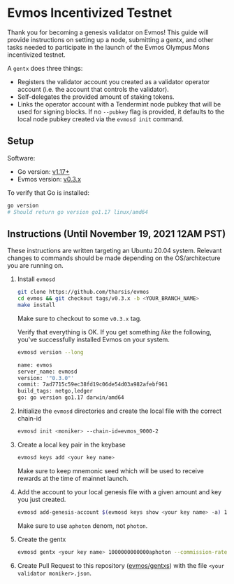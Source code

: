 # Evmos Incentivized Testnet

Thank you for becoming a genesis validator on Evmos! This guide will provide instructions on setting up a node, submitting a gentx, and other tasks needed to participate in the launch of the Evmos Olympus Mons incentivized testnet.

A `gentx` does three things:

- Registers the validator account you created as a validator operator account (i.e. the account that controls the validator).
- Self-delegates the provided amount of staking tokens.
- Links the operator account with a Tendermint node pubkey that will be used for signing blocks. If no `--pubkey` flag is provided, it defaults to the local node pubkey created via the `evmosd init` command.

## Setup

Software:

- Go version: [v1.17+](https://golang.org/dl/)
- Evmos version: [v0.3.x](https://github.com/tharsis/evmos/releases)

To verify that Go is installed:

```sh
go version
# Should return go version go1.17 linux/amd64
```

## Instructions (Until November 19, 2021 12AM PST)

These instructions are written targeting an Ubuntu 20.04 system.  Relevant changes to commands should be made depending on the OS/architecture you are running on.

1. Install `evmosd`

   ```bash
   git clone https://github.com/tharsis/evmos
   cd evmos && git checkout tags/v0.3.x -b <YOUR_BRANCH_NAME>
   make install
   ```

   Make sure to checkout to some `v0.3.x` tag.

   Verify that everything is OK. If you get something *like* the following, you've successfully installed Evmos on your system.

   ```sh
   evmosd version --long

   name: evmos
   server_name: evmosd
   version: '"0.3.0"'
   commit: 7ad7715c59ec38fd19c06de54d03a982afebf961
   build_tags: netgo,ledger
   go: go version go1.17 darwin/amd64
   ```

2. Initialize the `evmosd` directories and create the local file with the correct chain-id

   ```bash
   evmosd init <moniker> --chain-id=evmos_9000-2
   ```

3. Create a local key pair in the keybase

   ```bash
   evmosd keys add <your key name>
   ```

   Make sure to keep mnemonic seed which will be used to receive rewards at the time of mainnet launch.

4. Add the account to your local genesis file with a given amount and key you just created.

   ```bash
   evmosd add-genesis-account $(evmosd keys show <your key name> -a) 1000000000000aphoton
   ```

   Make sure to use `aphoton` denom, not `photon`.

5. Create the gentx

   ```bash
   evmosd gentx <your key name> 1000000000000aphoton --commission-rate=0.1 --commission-max-rate=1 --commission-max-change-rate=0.1 --pubkey $(evmosd tendermint show-validator) --chain-id=evmos_9000-2
   ```

6. Create Pull Request to this repository ([evmos/gentxs](./gentxs)) with the file `<your validator moniker>.json`.

